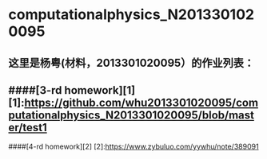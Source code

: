 # computationalphysics_N2013301020095
这里是杨粤(材料，2013301020095）的作业列表：
-------------------
####[3-rd homework][1]
[1]:https://github.com/whu2013301020095/computationalphysics_N2013301020095/blob/master/test1
-------------------
####[4-rd homework][2]
[2]:https://www.zybuluo.com/yywhu/note/389091
